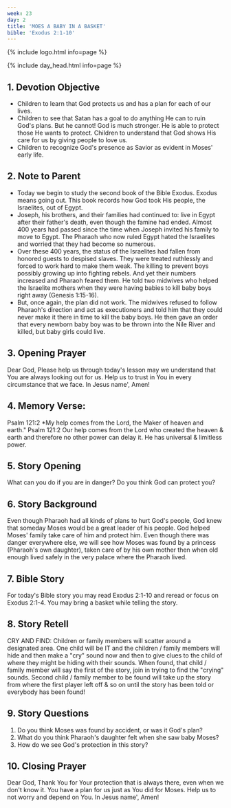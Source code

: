 ```yaml
---
week: 23
day: 2
title: 'MOES A BABY IN A BASKET'
bible: 'Exodus 2:1-10'
---
```



{% include logo.html info=page %}

{% include day_head.html info=page %}

## 1. Devotion Objective
- Children to learn that God protects us and has a plan for each of our lives.
- Children to see that Satan has a goal to do anything He can to ruin God's plans. But he cannot! God is much stronger. He is able to protect those He wants to protect. Children to understand that God shows His care for us by giving people to love us.
- Children to recognize God's presence as Savior as evident in Moses' early life.

## 2. Note to Parent
- Today we begin to study the second book of the Bible Exodus. Exodus means going out. This book records how God took His people, the Israelites, out of Egypt.
- Joseph, his brothers, and their families had continued to: live in Egypt after their father's death, even though the famine had ended. Almost 400 years had passed since the time when Joseph invited his family to move to Egypt. The Pharaoh who now ruled Egypt hated the Israelites and worried that they had become so numerous.
- Over these 400 years, the status of the Israelites had fallen from honored guests to despised slaves. They were treated ruthlessly and forced to work hard to make them weak. The killing to prevent boys possibly growing up into fighting rebels. And yet their numbers increased and Pharaoh feared them. He told two midwives who helped the Israelite mothers when they were having babies to kill baby boys right away (Genesis 1:15-16).
- But, once again, the plan did not work. The midwives refused to follow Pharaoh's direction and act as executioners and told him that they could never make it there in time to kill the baby boys. He then gave an order that every newborn baby boy was to be thrown into the Nile River and killed, but baby girls could live.
## 3. Opening Prayer
Dear God, Please help us through today's lesson may we understand that You are always looking out for us. Help us to trust in You in every circumstance that we face. In Jesus name', Amen!

## 4. Memory Verse:
Psalm 121:2 *My help comes from the Lord, the Maker of heaven and earth." Psalm 121:2 Our help comes from the Lord who created the heaven & earth and therefore no other power can delay it. He has universal & limitless power.

## 5. Story Opening
What can you do if you are in danger? Do you think God can protect you?

## 6. Story Background
Even though Pharaoh had all kinds of plans to hurt God's people, God knew that someday Moses would be a great leader of his people. God helped Moses' family take care of him and protect him. Even though there was danger everywhere else, we will see how Moses was found by a princess (Pharaoh's own daughter), taken care of by his own mother then when old enough lived safely in the very palace where the Pharaoh lived.

## 7. Bible Story
For today's Bible story you may read Exodus 2:1-10 and reread or focus on Exodus 2:1-4. You may bring a basket while telling the story.

## 8. Story Retell
 CRY AND FIND: Children or family members will scatter around a designated area. One child will be IT and the children / family members will hide and then make a "cry" sound now and then to give clues to the child of where they might be hiding with their sounds. When found, that child / family member will say the first of the story, join in trying to find the "crying" sounds. Second child / family member to be found will take up the story from where the first player left off & so on until the story has been told or everybody has been found!

## 9. Story Questions
1. Do you think Moses was found by accident, or was it God's plan?
2. What do you think Pharaoh's daughter felt when she saw baby Moses?
3. How do we see God's protection in this story?

## 10. Closing Prayer
 Dear God, Thank You for Your protection that is always there, even when we don't know it. You have a plan for us just as You did for Moses. Help us to not worry and depend on You. In Jesus name', Amen!


